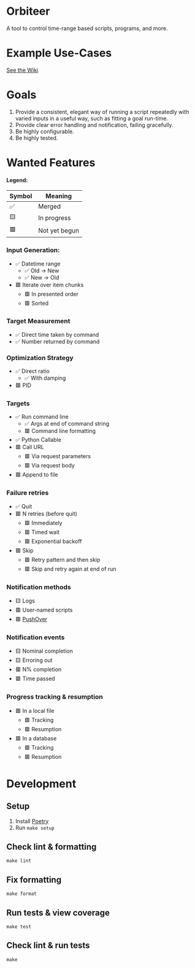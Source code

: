 # Orbiteer

A tool to control time-range based scripts, programs, and more.


# Example Use-Cases

[See the Wiki](https://github.com/biggerfisch/orbiteer/wiki/Use-Cases)


# Goals

1. Provide a consistent, elegant way of running a script repeatedly with varied inputs in a useful way, such as fitting a goal run-time.
2. Provide clear error handling and notification, failing gracefully.
3. Be highly configurable.
4. Be highly tested.


# Wanted Features

#### Legend:

| Symbol | Meaning |
|--------|---------|
| :white_check_mark: | Merged |
| :yellow_square: | In progress |
| :red_square: | Not yet begun |

### Input Generation:
- :white_check_mark: Datetime range
  - :white_check_mark: Old -> New
  - :white_check_mark: New -> Old
- :red_square: Iterate over item chunks
  - :red_square: In presented order
  - :red_square: Sorted

### Target Measurement
- :white_check_mark: Direct time taken by command
- :white_check_mark: Number returned by command

### Optimization Strategy
- :white_check_mark: Direct ratio
  - :white_check_mark: With damping
- :red_square: PID

### Targets
- :white_check_mark: Run command line
  - :white_check_mark: Args at end of command string
  - :red_square: Command line formatting
- :white_check_mark: Python Callable
- :red_square: Call URL
  - :red_square: Via request parameters
  - :red_square: Via request body
- :red_square: Append to file

### Failure retries
- :white_check_mark: Quit
- :red_square: N retries (before quit)
  - :red_square: Immediately
  - :red_square: Timed wait
  - :red_square: Exponential backoff
- :red_square: Skip
  - :red_square: Retry pattern and then skip
  - :red_square: Skip and retry again at end of run

### Notification methods
- :yellow_square: Logs
- :red_square: User-named scripts
- :red_square: [PushOver](https://pushover.net/)

### Notification events
- :yellow_square: Nominal completion
- :yellow_square: Erroring out
- :red_square: N% completion
- :red_square: Time passed

### Progress tracking & resumption
- :red_square: In a local file
  - :red_square: Tracking
  - :red_square: Resumption
- :red_square: In a database
  - :red_square: Tracking
  - :red_square: Resumption


# Development

## Setup
1. Install [Poetry](https://python-poetry.org/docs/#installation)
2. Run `make setup`

## Check lint & formatting
```
make lint
```

## Fix formatting
```
make format
```

## Run tests & view coverage
```
make test
```

## Check lint & run tests
```
make
```
